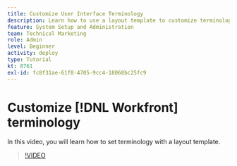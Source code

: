 ```yaml
---
title: Customize User Interface Terminology
description: Learn how to use a layout template to customize terminology seen in the user interface for tasks, projects, and other items.
feature: System Setup and Administration
team: Technical Marketing
role: Admin
level: Beginner
activity: deploy
type: Tutorial
kt: 8761
exl-id: fc8f31ae-61f8-4705-9cc4-18068bc25fc9
---
```

# Customize [!DNL Workfront] terminology

In this video, you will learn how to set terminology with a layout template.

>[!VIDEO](https://video.tv.adobe.com/v/335074/?quality=12)
